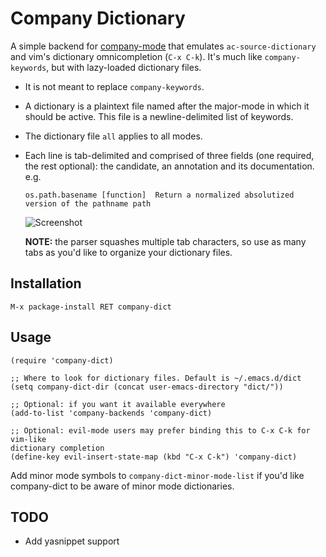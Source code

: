 # Company Dictionary

A simple backend for [company-mode](https://github.com/company-mode/company-mode) that
emulates `ac-source-dictionary` and vim's dictionary omnicompletion (`C-x C-k`). It's much
like `company-keywords`, but with lazy-loaded dictionary files.

+ It is not meant to replace `company-keywords`.
+ A dictionary is a plaintext file named after the major-mode in which it should be active.
  This file is a newline-delimited list of keywords.
+ The dictionary file `all` applies to all modes.
+ Each line is tab-delimited and comprised of three fields (one required, the
  rest optional): the candidate, an annotation and its documentation. e.g.

  `os.path.basename	[function]	Return a normalized absolutized version of the pathname path`

  ![Screenshot](../screenshots/delimited.png)

  **NOTE:** the parser squashes multiple tab characters, so use as many tabs as you'd
  like to organize your dictionary files.

## Installation

`M-x package-install RET company-dict`

## Usage

```elisp
(require 'company-dict)

;; Where to look for dictionary files. Default is ~/.emacs.d/dict
(setq company-dict-dir (concat user-emacs-directory "dict/"))

;; Optional: if you want it available everywhere
(add-to-list 'company-backends 'company-dict)

;; Optional: evil-mode users may prefer binding this to C-x C-k for vim-like
dictionary completion
(define-key evil-insert-state-map (kbd "C-x C-k") 'company-dict)
```

Add minor mode symbols to `company-dict-minor-mode-list` if you'd like
company-dict to be aware of minor mode dictionaries.

## TODO

+ Add yasnippet support
